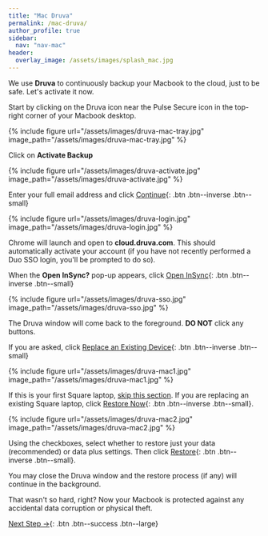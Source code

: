 ```yaml
---
title: "Mac Druva"
permalink: /mac-druva/
author_profile: true
sidebar:
  nav: "nav-mac"
header:
  overlay_image: /assets/images/splash_mac.jpg
---
```


We use __Druva__ to continuously backup your Macbook to the cloud, just to be safe. Let's activate it now.

Start by clicking on the Druva icon near the Pulse Secure icon in the top-right corner of your Macbook desktop.

{% include figure url="/assets/images/druva-mac-tray.jpg" image_path="/assets/images/druva-mac-tray.jpg" %}

Click on __Activate Backup__

{% include figure url="/assets/images/druva-activate.jpg" image_path="/assets/images/druva-activate.jpg" %}

Enter your full email address and click [Continue](#login){: .btn .btn--inverse .btn--small} 

<a name="login"></a> 
{% include figure url="/assets/images/druva-login.jpg" image_path="/assets/images/druva-login.jpg" %}

Chrome will launch and open to __cloud.druva.com__. This should automatically activate your account (if you have not recently performed a Duo SSO login, you'll be prompted to do so). 

When the __Open InSync?__ pop-up appears, click [Open InSync](#insync){: .btn .btn--inverse .btn--small} 

<a name="insync"></a> 
{% include figure url="/assets/images/druva-sso.jpg" image_path="/assets/images/druva-sso.jpg" %}

The Druva window will come back to the foreground. __DO NOT__ click any buttons.

If you are asked, click [Replace an Existing Device](#replace){: .btn .btn--inverse .btn--small} 

<a name="replace"></a> 
{% include figure url="/assets/images/druva-mac1.jpg" image_path="/assets/images/druva-mac1.jpg" %}

If this is your first Square laptop, [skip this section](#done). If you are replacing an existing Square laptop, click [Restore Now](#restore){: .btn .btn--inverse .btn--small}.

<a name="restore"></a>
{% include figure url="/assets/images/druva-mac2.jpg" image_path="/assets/images/druva-mac2.jpg" %}

Using the checkboxes, select whether to restore just your data (recommended) or data plus settings. Then click [Restore](#done){: .btn .btn--inverse .btn--small}.



<a name="done"></a>
You may close the Druva window and the restore process (if any) will continue in the background. 

That wasn't so hard, right? Now your Macbook is protected against any accidental data corruption or physical theft.

[Next Step &rarr;](/go/){: .btn .btn--success .btn--large}


